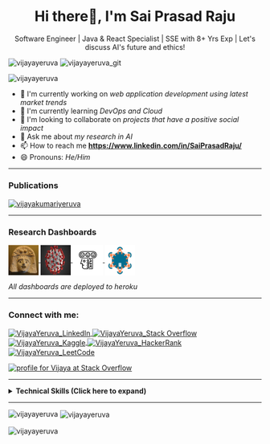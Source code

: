 <!--

### Hi there 👋
*VIJAYAYERUVA/VIJAYAYERUVA* is a ✨ special ✨ repository because its README.md (this file) appears on your GitHub profile.

Here are some ideas to get you started:

- 🔭 I’m currently working on ...
- 🌱 I’m currently learning ...
- 👯 I’m looking to collaborate on ...
- 🤔 I’m looking for help with ..
- 💬 Ask me about ....
- 📫 How to reach me: ...
- 😄 Pronouns: ...
- ⚡ Fun fact: ...

-->

<h1 align="center">Hi there👋, I'm Sai Prasad Raju</h1>
<p align='center'>Software Engineer | Java & React Specialist | SSE with 8+ Yrs Exp | Let's discuss AI's future and ethics!</p>
<!-- <h3 align="center">A passionate web application developer</h3>
<h4 align="center">Master's degree in computer science from University Of Missouri-Kansas City</h3> -->

<p align="left">
    <img alt="vijayayeruva"
         src="https://komarev.com/ghpvc/?username=vijayayeruva&label=Profile%20views&color=0e75b6&style=flat"/>
    <img alt="vijayayeruva_git"
         src="https://img.shields.io/github/followers/vijayayeruva?label=Follow%20Me&style=social"/>
</p>

<p align="left">
    <img alt="vijayayeruva" src="https://github-profile-trophy.vercel.app/?username=vijayayeruva"/>
</p>

- 🔭 I'm currently working on *web application development using latest market trends*
- 🌱 I'm currently learning *DevOps and Cloud*
- 👯 I'm looking to collaborate on *projects that have a positive social impact*
- 💬 Ask me about *my research in AI*
- 📫 How to reach me **https://www.linkedin.com/in/SaiPrasadRaju/**
- 😄 Pronouns: *He/Him*

<!-- I'm currently working on [data science skills with Python programming language](https://www.kaggle.com/vijayayeruva)
    - 🤝 I'm looking for help with *showcasing my skills and finding the best job for my skills*
    - 📄 Know about my work experience **[Resume/Website](https://vijaya-yeruva.herokuapp.com/)**
-->
<!-- 👨‍💻 All of my projects are available at [https://www.linkedin.com/in/vijayakumariyeruva/](https://www.linkedin.com/in/vijayakumariyeruva/)
-->

---
<h3 align="left">Publications</h3>
<p align="left">
    <a href="https://scholar.google.com/citations?user=rZhEPiAAAAAJ&hl=en" target="blank">
        <img align="center" alt="vijayakumariyeruva" height="30"
             src="https://img.shields.io/badge/-Google%20Scholar-%234081ec" width="100"/>
    </a>
</p>

---
<h3 align="left">Research Dashboards</h3>
<p align="left">
    <a href="https://greektragedy.herokuapp.com/" target="blank" title="Greek Tragedy">
        <img align="center" alt="Greek Tragedy" height="60"
             src="https://github.com/VIJAYAYERUVA/Images2Share/blob/main/Dionysos_mask.jpg"
             width="60"/>
    </a>
    <a href="https://kc-healthcommunication.herokuapp.com/" target="blank" title="COVID-19">
        <img align="center" alt="COVID-19" height="60"
             src="https://github.com/VIJAYAYERUVA/Images2Share/blob/main/COVID19.jpg"
             width="60"/>
    </a>
    <a href="https://umkc-sentiment-analysis.herokuapp.com/" target="blank" title="Sentiment Analysis">
        <img align="center" alt="Sentiment Analysis" height="60"
             src="https://github.com/VIJAYAYERUVA/Images2Share/blob/main/Sentiment_analysis.png"
             width="60"/>
    </a>
    <a href="https://welisten.herokuapp.com/" target="blank" title="Focus Group">
        <img align="center" alt="Focus Group" height="60"
             src="https://github.com/VIJAYAYERUVA/Images2Share/blob/main/Focus_Group.png"
             width="60"/>
    </a>
    
</p>
<em>All dashboards are deployed to heroku</em>

---
<h3 align="left">Connect with me:</h3>
<p align="left">
    <a href="https://linkedin.com/in/vijayakumariyeruva" target="blank" title="LinkedIn">
        <img align="center" alt="VijayaYeruva_LinkedIn"
             height="30" src="https://cdn.jsdelivr.net/npm/simple-icons@v5/icons/linkedin.svg" width="40"/>
    </a>
    <a href="https://stackoverflow.com/users/8016847/vijaya" target="blank" title="Stack Overflow">
        <img align="center" alt="VijayaYeruva_Stack Overflow"
             height="30" src="https://cdn.jsdelivr.net/npm/simple-icons@v5/icons/stackoverflow.svg" width="40"/>
    </a>
    <a href="https://kaggle.com/vijayayeruva" target="blank" title="Kaggle">
        <img align="center" alt="VijayaYeruva_Kaggle"
             height="30" src="https://cdn.jsdelivr.net/npm/simple-icons@v5/icons/kaggle.svg" width="40"/>
    </a>
    <a href="https://www.hackerrank.com/vyeruva" target="blank" title="HackerRank">
        <img align="center" alt="VijayaYeruva_HackerRank"
             height="30" src="https://cdn.jsdelivr.net/npm/simple-icons@v5/icons/hackerrank.svg" width="40"/>
    </a>
    <a href="https://www.leetcode.com/vijayayeruva" target="blank" title="LeetCode">
        <img align="center" alt="VijayaYeruva_LeetCode"
             height="30" src="https://cdn.jsdelivr.net/npm/simple-icons@v5/icons/leetcode.svg" width="40"/>
    </a>
</p>

<p align="left">
    <a href="https://stackoverflow.com/users/8016847/vijaya">
        <img src="https://stackoverflow.com/users/flair/8016847.png" width="208" height="58" alt="profile for Vijaya at Stack Overflow" title="profile for Vijaya at Stack Overflow">
    </a>
</p>

---
<details>
  <summary><strong>Technical Skills (Click here to expand)</strong></summary>
    <br>
    <em>Some of these tools and technologies I use every day. However, few of them were used at least once (hackathon project/class project/at my past workplace). I can pick up very fast.</em>
    <h3 align="left">Tools and IDEs:</h3>
<p align="left">
    <a href="https://www.anaconda.com/" target="_blank" title="Anaconda">
        <img alt="Anaconda" height="40" src="https://avatars.githubusercontent.com/u/3571983?s=200&v=4" width="40"/>
    </a>
    <a href="https://developer.android.com" target="_blank" title="Android">
        <img alt="Android"
             height="40"
             src="https://raw.githubusercontent.com/devicons/devicon/master/icons/android/android-original-wordmark.svg"
             width="40"/>
    </a>
    <a href="https://github.com/" target="_blank" title="GitHub">
        <img alt="GitHub"
             height="40"
             src="https://raw.githubusercontent.com/devicons/devicon/master/icons/github/github-original.svg"
             width="40"/>
    </a>
    <a href="https://www.jetbrains.com/idea/" target="_blank" title="IntelliJ">
        <img alt="IntelliJ"
             height="40"
             src="https://raw.githubusercontent.com/devicons/devicon/master/icons/intellij/intellij-original.svg"
             width="40"/>
    </a>
    <a href="https://jupyter.org/" target="_blank" title="Jupyter Notebook">
        <img alt="Jupyter Notebook"
             height="40"
             src="https://raw.githubusercontent.com/devicons/devicon/master/icons/jupyter/jupyter-original.svg"
             width="40"/>
    </a>
    <a href="https://www.mathworks.com/" target="_blank" title="MATLAB">
        <img alt="MATLAB" height="40" src="https://upload.wikimedia.org/wikipedia/commons/2/21/Matlab_Logo.png"
             width="40"/>
    </a>
    <a href="https://www.microsoft.com/en-us/microsoft-365" target="_blank" title="Microsoft Office">
        <img alt="Microsoft Office"
             height="40"
             src="https://upload.wikimedia.org/wikipedia/commons/5/5f/Microsoft_Office_logo_%282019%E2%80%93present%29.svg"
             width="40"/>
    </a>
    <a href="https://www.pgadmin.org/" target="_blank" title="pgAdmin">
        <img alt="pgAdmin" height="40" src="https://upload.wikimedia.org/wikipedia/commons/2/29/Postgresql_elephant.svg"
             width="40"/>
    </a>
    <a href="https://www.jetbrains.com/pycharm/" target="_blank" title="PyCharm">
        <img alt="PyCharm" height="40"
             src="https://github.com/devicons/devicon/blob/master/icons/pycharm/pycharm-original.svg" width="40"/>
    </a>
    <a href="https://www.microfocus.com/en-us/products/uft-one/overview" target="_blank" title="QTP&UFT">
        <img alt="QTP&UFT" height="40" src="https://upload.wikimedia.org/wikipedia/commons/b/bb/Uft.png" width="40"/>
    </a>
    <a href="https://www.oracle.com/database/technologies/appdev/sqldeveloper-landing.html" target="_blank"
       title="Oracle SQL Developer">
        <img alt="Oracle SQL Developer" height="40" src="https://www.oracle.com/a/ocom/img/sql-dev.svg" width="40"/>
    </a>
    <a href="https://subversion.apache.org/" target="_blank" title="Apache Subversion">
        <img alt="Apache Subversion" height="40" src="https://subversion.apache.org/images/svn-name-banner.svg"
             width="100"/>
    </a>
    <a href="https://www.tableau.com/" target="_blank" title="Tableau">
        <img alt="Tableau" height="40" src="https://cdn.worldvectorlogo.com/logos/tableau-software.svg" width="40"/>
    </a>
    <a href="https://www.jetbrains.com/webstorm/" target="_blank" title="WebStorm">
        <img alt="WebStorm"
             height="40"
             src="https://raw.githubusercontent.com/devicons/devicon/master/icons/webstorm/webstorm-original.svg"
             width="40"/>
    </a>
</p>

<br>
<h3 align="left">Languages:</h3>
<p align="left">
    <a href="https://www.ansible.com/" target="_blank" title="Ansible">
        <img alt="Ansible" height="40" src="https://upload.wikimedia.org/wikipedia/commons/2/24/Ansible_logo.svg"
             width="40"/>
    </a>
    <a href="https://www.gnu.org/software/bash/" target="_blank" title="Bash">
        <img alt="Bash" height="40" src="https://www.vectorlogo.zone/logos/gnu_bash/gnu_bash-icon.svg" width="40"/>
    </a>
    <a href="https://getbootstrap.com/" target="_blank" title="Bootstrap">
        <img alt="Bootstrap"
             height="40"
             src="https://raw.githubusercontent.com/devicons/devicon/master/icons/bootstrap/bootstrap-plain-wordmark.svg"
             width="40"/>
    </a>
    <a href="https://www.cprogramming.com/" target="_blank" title="C">
        <img alt="C" height="40" src="https://raw.githubusercontent.com/devicons/devicon/master/icons/c/c-original.svg"
             width="40"/>
    </a>
    <a href="https://www.w3schools.com/cpp/" target="_blank" title="C++">
        <img alt="C++"
             height="40"
             src="https://raw.githubusercontent.com/devicons/devicon/master/icons/cplusplus/cplusplus-original.svg"
             width="40"/>
    </a>
    <a href="https://developer.mozilla.org/en-US/docs/Web/CSS" target="_blank" title="CSS">
        <img alt="CSS"
             height="40"
             src="https://raw.githubusercontent.com/devicons/devicon/master/icons/css3/css3-original-wordmark.svg"
             width="40"/>
    </a>
    <a href="https://www.w3.org/html/" target="_blank" title="HTML">
        <img alt="HTML"
             height="40"
             src="https://raw.githubusercontent.com/devicons/devicon/master/icons/html5/html5-original-wordmark.svg"
             width="40"/>
    </a>
    <a href="https://www.java.com" target="_blank" title="Java">
        <img alt="Java" height="40"
             src="https://raw.githubusercontent.com/devicons/devicon/master/icons/java/java-original.svg" width="40"/>
    </a>
    <a href="https://developer.mozilla.org/en-US/docs/Web/JavaScript" target="_blank" title="JavaScript">
        <img alt="JavaScript"
             height="40"
             src="https://raw.githubusercontent.com/devicons/devicon/master/icons/javascript/javascript-original.svg"
             width="40"/>
    </a>
    <a href="https://www.json.org/json-en.html" target="_blank" title="JSON">
        <img alt="JSON" height="40" src="https://www.json.org/img/json160.gif" width="40"/>
    </a>
    <a href="https://www.jython.org/" target="_blank" title="Jython">
        <img alt="Jython" height="40" src="https://www.jython.org/assets/jython.png" width="40"/>
    </a>
    <a href="https://www.markdownguide.org/" target="_blank" title="Markdown">
        <img alt="Markdown" height="40" src="https://upload.wikimedia.org/wikipedia/commons/4/48/Markdown-mark.svg"
             width="80"/>
    </a>
    <a href="https://www.mysql.com/" target="_blank" title="MySQL">
        <img alt="MySQL"
             height="40"
             src="https://raw.githubusercontent.com/devicons/devicon/master/icons/mysql/mysql-original-wordmark.svg"
             width="40"/>
    </a>
    <a href="https://www.postgresql.org/" target="_blank" title="PostgreSQL">
        <img alt="PostgreSQL"
             height="40"
             src="https://raw.githubusercontent.com/devicons/devicon/master/icons/postgresql/postgresql-original-wordmark.svg"
             width="40"/>
    </a>
    <a href="https://www.python.org" target="_blank" title="Python">
        <img alt="Python"
             height="40"
             src="https://raw.githubusercontent.com/devicons/devicon/master/icons/python/python-original.svg"
             width="40"/>
    </a>
    <a href="https://www.scala-lang.org" target="_blank" title="Scala">
        <img alt="Scala" height="40"
             src="https://raw.githubusercontent.com/devicons/devicon/master/icons/scala/scala-original.svg" width="40"/>
    </a>
    <a href="https://www.typescriptlang.org/" target="_blank" title="TypeScript">
        <img alt="TypeScript"
             height="40"
             src="https://raw.githubusercontent.com/devicons/devicon/master/icons/typescript/typescript-original.svg"
             width="40"/>
    </a>
    <a href="https://en.wikipedia.org/wiki/VBScript" target="_blank" title="VBScript">
        <img alt="VBScript" height="40"
             src="https://upload.wikimedia.org/wikipedia/en/d/d8/VBSccript_file_format_icon.png" width="40"/>
    </a>
</p>

<br>
<h3 align="left">Libraries/Frameworks:</h3>
<p align="left">
    <a href="https://angular.io" target="_blank" title="Angular">
        <img alt="Angular" height="40" src="https://angular.io/assets/images/logos/angular/angular.svg" width="40"/>
    </a>
    <a href="https://radimrehurek.com/gensim/" target="_blank" title="Gensim">
        <img alt="Gensim" height="40" src="https://radimrehurek.com/gensim/_static/images/gensim.png" width="100"/>
    </a>
    <a href="https://angularjs.org/" target="_blank" title="AngularJS">
        <img alt="AngularJS"
             height="40"
             src="https://raw.githubusercontent.com/devicons/devicon/master/icons/angularjs/angularjs-original-wordmark.svg"
             width="70"/>
    </a>
    <a href="https://d3js.org/" target="_blank" title="D3.js">
        <img alt="D3.js" height="40"
             src="https://raw.githubusercontent.com/devicons/devicon/master/icons/d3js/d3js-original.svg" width="40"/>
    </a>
    <a href="https://expressjs.com" target="_blank" title="Express.js">
        <img alt="Express.js"
             height="40"
             src="https://raw.githubusercontent.com/devicons/devicon/master/icons/express/express-original-wordmark.svg"
             width="40"/>
    </a>
    <a href="https://flask.palletsprojects.com/" target="_blank" title="Flask">
        <img alt="flask" height="40" src="https://www.vectorlogo.zone/logos/pocoo_flask/pocoo_flask-icon.svg"
             width="40"/>
    </a>
    <a href="https://ionicframework.com" target="_blank" title="Ionic">
        <img alt="Ionic" height="40" src="https://upload.wikimedia.org/wikipedia/commons/d/d1/Ionic_Logo.svg"
             width="40"/>
    </a>
    <a href="https://jquery.com/" target="_blank" title="jQuery">
        <img alt="jQuery" height="40"
             src="https://github.com/devicons/devicon/blob/master/icons/jquery/jquery-original.svg"
             width="40"/>
    </a>
    <a href="https://keras.io/" target="_blank" title="Keras">
        <img alt="Keras" height="40" src="https://keras.io/img/logo.png"
             width="100"/>
    </a>
    <a href="https://matplotlib.org/" target="_blank" title="Matplotlib">
        <img alt="Matplotlib" height="40"
             src="https://upload.wikimedia.org/wikipedia/commons/0/01/Created_with_Matplotlib-logo.svg"
             width="40"/>
    </a>
    <a href="https://www.nltk.org/" target="_blank" title="Natural Language Toolkit">
        <img alt="NLTK" height="40" src="https://miro.medium.com/max/740/0*zKRz1UgqpOZ4bvuA"
             width="40"/>
    </a>
    <a href="https://nodejs.org" target="_blank" title="Node.js">
        <img alt="Node.js"
             height="40"
             src="https://raw.githubusercontent.com/devicons/devicon/master/icons/nodejs/nodejs-original-wordmark.svg"
             width="40"/>
    </a>
    <a href="https://numpy.org/" target="_blank" title="NumPy">
        <img alt="NumPy"
             height="40" src="https://numpy.org/images/logos/numpy.svg" width="40"/>
    </a>
    <a href="https://opencv.org/" target="_blank" title="OpenCV">
        <img alt="OpenCV" height="40" src="https://www.vectorlogo.zone/logos/opencv/opencv-icon.svg" width="40"/>
    </a>
    <a href="https://pandas.pydata.org/" target="_blank" title="pandas">
        <img alt="pandas" height="40" src="https://upload.wikimedia.org/wikipedia/commons/e/ed/Pandas_logo.svg"
             width="100"/>
    </a>
    <a href="https://plotly.com/dash/" target="_blank" title="plotly & dash">
        <img alt="plotly" height="40"
             src="https://plotly-marketing-website.cdn.prismic.io/plotly-marketing-website/948b6663-9429-4bd6-a4cc-cb33231d4532_logo-plotly.svg"
             width="100"/>
    </a>
    <a href="https://spark.apache.org/docs/latest/api/python/" target="_blank" title="PySpark">
        <img alt="PySpark" height="40"
             src="https://spark.apache.org/docs/latest/api/python/_static/spark-logo-reverse.png" width="80"/>
    </a>
    <a href="https://pytorch.org/" target="_blank" title="PyTorch">
        <img alt="PyTorch" height="40" src="https://pytorch.org/assets/images/pytorch-logo.png" width="40"/>
    </a>
    <a href="https://reactnative.dev/" target="_blank" title="React & React Native">
        <img alt="React & React Native" height="40" src="https://reactnative.dev/img/header_logo.svg" width="40"/>
    </a>
    <!--   <a href="https://reactjs.org/" target="_blank" title="">
      <img src="https://raw.githubusercontent.com/devicons/devicon/master/icons/react/react-original-wordmark.svg" alt="react" width="40" height="40"/>
    </a>  -->
    <a href="https://scikit-learn.org/" target="_blank" title="scikit-learn">
        <img alt="scikit-learn" height="40"
             src="https://upload.wikimedia.org/wikipedia/commons/0/05/Scikit_learn_logo_small.svg" width="40"/>
    </a>
    <a href="https://spark.apache.org/mllib/" target="_blank" title="MLlib">
        <img alt="MLlib" height="40"
             src="https://spark.apache.org/images/spark-logo-trademark.png" width="40"/>
    </a>
    <a href="https://www.tensorflow.org" target="_blank" title="TensorFlow">
        <img alt="TensorFlow" height="40" src="https://www.vectorlogo.zone/logos/tensorflow/tensorflow-icon.svg"
             width="40"/>
    </a>
</p>

<br>
<h3 align="left">Databases:</h3>
<p align="left">
    <a href="https://firebase.google.com/" target="_blank" title="Firebase">
        <img alt="Firebase" height="40" src="https://www.vectorlogo.zone/logos/firebase/firebase-icon.svg" width="40"/>
    </a>
    <a href="https://mlab.com/" target="_blank" title="mLab">
        <img alt="mLab" height="40" src="https://upload.wikimedia.org/wikipedia/en/4/4a/MLab_company_logo.svg"
             width="100"/>
    </a>
    <a href="https://www.mongodb.com/" target="_blank" title="MongoDB">
        <img alt="MongoDB"
             height="40"
             src="https://raw.githubusercontent.com/devicons/devicon/master/icons/mongodb/mongodb-original-wordmark.svg"
             width="40"/>
    </a>
    <a href="https://www.microsoft.com/en-us/sql-server" target="_blank" title="Microsoft SQL Server">
        <img alt="Microsoft SQL Server" height="40"
             src="https://www.svgrepo.com/show/303229/microsoft-sql-server-logo.svg" width="40"/>
    </a>
    <a href="https://www.oracle.com/" target="_blank" title="Oracle 11g Database">
        <img alt="Oracle 11g Database"
             height="40"
             src="https://raw.githubusercontent.com/devicons/devicon/master/icons/oracle/oracle-original.svg"
             width="40"/>
    </a>
    <a href="https://www.sqlite.org/" target="_blank" title="SQLite">
        <img alt="SQLite" height="40" src="https://www.vectorlogo.zone/logos/sqlite/sqlite-icon.svg" width="40"/>
    </a>
</p>

<br>
<h3 align="left">Operating systems:</h3>
<p align="left">
    <a href="https://www.linux.org/" target="_blank" title="Linux">
        <img alt="Linux" height="40"
             src="https://raw.githubusercontent.com/devicons/devicon/master/icons/linux/linux-original.svg" width="40"/>
    </a>
    <a href="https://www.apple.com/mac/" target="_blank" title="Mac">
        <img alt="Mac" height="40"
             src="https://developer.apple.com/licensing-trademarks/images/mac-logo.svg" width="40"/>
    </a>
    <a href="https://en.wikipedia.org/wiki/Microsoft_Windows" target="_blank" title="Microsoft Windows">
        <img alt="Microsoft Windows" height="40"
             src="https://upload.wikimedia.org/wikipedia/commons/0/0a/Unofficial_Windows_logo_variant_-_2002%E2%80%932012_%28Multicolored%29.svg"
             width="40"/>
    </a>
</p>

<br>
<h3 align="left">Other:</h3>
<p align="left">
    <!--   <a href="https://aws.amazon.com" target="_blank">
        <img src="https://raw.githubusercontent.com/devicons/devicon/master/icons/amazonwebservices/amazonwebservices-original-wordmark.svg" alt="aws" width="40" height="40"/>
      </a> -->
    <a href="https://git-scm.com/" target="_blank" title="Git">
        <img alt="Git" height="40" src="https://www.vectorlogo.zone/logos/git-scm/git-scm-icon.svg" width="40"/>
    </a>
    <a href="https://heroku.com" target="_blank" title="Heroku">
        <img alt="Heroku" height="40" src="https://www.vectorlogo.zone/logos/heroku/heroku-icon.svg" width="40"/>
    </a>
    <a href="https://kubernetes.io" target="_blank" title="Kubernetes">
        <img alt="Kubernetes" height="40" src="https://www.vectorlogo.zone/logos/kubernetes/kubernetes-icon.svg"
             width="40"/>
    </a>
</p>    
</details>

---
<p><img align="left"
        alt="vijayayeruva"
        src="https://github-readme-stats.vercel.app/api/top-langs?username=vijayayeruva&show_icons=true&locale=en&langs_count=10&exclude_repo=CS5551_ASE&layout=compact"/>
</p>

<p>&nbsp;<img align="center"
              alt="vijayayeruva"
              src="https://github-readme-stats.vercel.app/api?username=vijayayeruva&show_icons=true&locale=en&count_private=true"/>
</p>

<p><img align="center" alt="vijayayeruva" src="https://github-readme-streak-stats.herokuapp.com/?user=vijayayeruva&"/>
</p>
